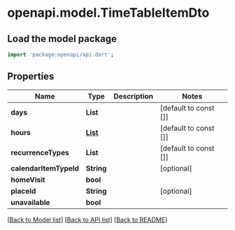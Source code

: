 # openapi.model.TimeTableItemDto

## Load the model package
```dart
import 'package:openapi/api.dart';
```

## Properties
Name | Type | Description | Notes
------------ | ------------- | ------------- | -------------
**days** | **List<String>** |  | [default to const []]
**hours** | [**List<TimeTableHourDto>**](TimeTableHourDto.md) |  | [default to const []]
**recurrenceTypes** | **List<String>** |  | [default to const []]
**calendarItemTypeId** | **String** |  | [optional] 
**homeVisit** | **bool** |  | 
**placeId** | **String** |  | [optional] 
**unavailable** | **bool** |  | 

[[Back to Model list]](../README.md#documentation-for-models) [[Back to API list]](../README.md#documentation-for-api-endpoints) [[Back to README]](../README.md)


